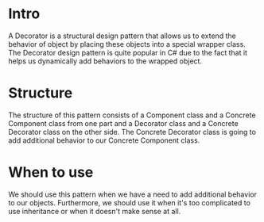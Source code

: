﻿# Intro

<p>A Decorator is a structural design pattern that allows us to extend the behavior of object by placing these objects into a special wrapper class. The Decorator design pattern is quite popular in C# due to the fact that it helps us dynamically add behaviors to the wrapped object.</p>

# Structure

<p>The structure of this pattern consists of a Component class and a Concrete Component class from one part and a Decorator class and a Concrete Decorator class on the other side. The Concrete Decorator class is going to add additional behavior to our Concrete Component class.</p>

# When to use

<p>We should use this pattern when we have a need to add additional behavior to our objects. Furthermore, we should use it when it's too complicated to use inheritance or when it doesn't make sense at all.</p>